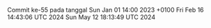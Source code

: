 Commit ke-55 pada tanggal Sun Jan 01 14:00 2023 +0100
Fri Feb 16 14:43:06 UTC 2024
Sun May 12 18:13:49 UTC 2024
